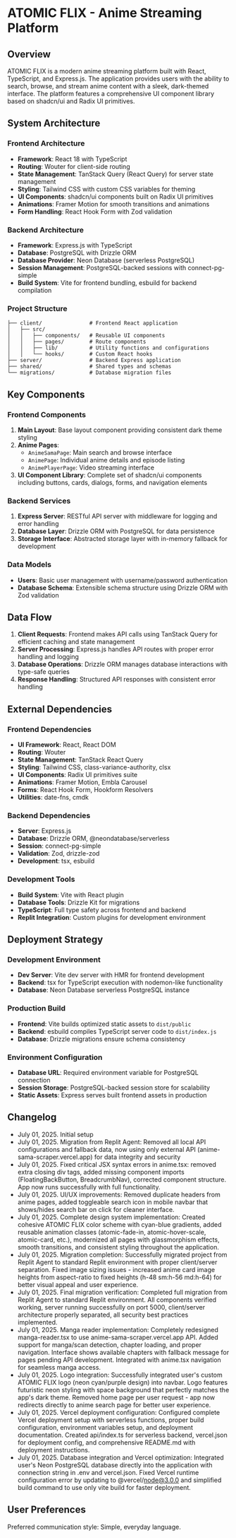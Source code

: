 # ATOMIC FLIX - Anime Streaming Platform

## Overview

ATOMIC FLIX is a modern anime streaming platform built with React, TypeScript, and Express.js. The application provides users with the ability to search, browse, and stream anime content with a sleek, dark-themed interface. The platform features a comprehensive UI component library based on shadcn/ui and Radix UI primitives.

## System Architecture

### Frontend Architecture
- **Framework**: React 18 with TypeScript
- **Routing**: Wouter for client-side routing
- **State Management**: TanStack Query (React Query) for server state management
- **Styling**: Tailwind CSS with custom CSS variables for theming
- **UI Components**: shadcn/ui components built on Radix UI primitives
- **Animations**: Framer Motion for smooth transitions and animations
- **Form Handling**: React Hook Form with Zod validation

### Backend Architecture
- **Framework**: Express.js with TypeScript
- **Database**: PostgreSQL with Drizzle ORM
- **Database Provider**: Neon Database (serverless PostgreSQL)
- **Session Management**: PostgreSQL-backed sessions with connect-pg-simple
- **Build System**: Vite for frontend bundling, esbuild for backend compilation

### Project Structure
```
├── client/               # Frontend React application
│   ├── src/
│   │   ├── components/   # Reusable UI components
│   │   ├── pages/        # Route components
│   │   ├── lib/          # Utility functions and configurations
│   │   └── hooks/        # Custom React hooks
├── server/               # Backend Express application
├── shared/               # Shared types and schemas
└── migrations/           # Database migration files
```

## Key Components

### Frontend Components
1. **Main Layout**: Base layout component providing consistent dark theme styling
2. **Anime Pages**: 
   - `AnimeSamaPage`: Main search and browse interface
   - `AnimePage`: Individual anime details and episode listing
   - `AnimePlayerPage`: Video streaming interface
3. **UI Component Library**: Complete set of shadcn/ui components including buttons, cards, dialogs, forms, and navigation elements

### Backend Services
1. **Express Server**: RESTful API server with middleware for logging and error handling
2. **Database Layer**: Drizzle ORM with PostgreSQL for data persistence
3. **Storage Interface**: Abstracted storage layer with in-memory fallback for development

### Data Models
- **Users**: Basic user management with username/password authentication
- **Database Schema**: Extensible schema structure using Drizzle ORM with Zod validation

## Data Flow

1. **Client Requests**: Frontend makes API calls using TanStack Query for efficient caching and state management
2. **Server Processing**: Express.js handles API routes with proper error handling and logging
3. **Database Operations**: Drizzle ORM manages database interactions with type-safe queries
4. **Response Handling**: Structured API responses with consistent error handling

## External Dependencies

### Frontend Dependencies
- **UI Framework**: React, React DOM
- **Routing**: Wouter
- **State Management**: TanStack React Query
- **Styling**: Tailwind CSS, class-variance-authority, clsx
- **UI Components**: Radix UI primitives suite
- **Animations**: Framer Motion, Embla Carousel
- **Forms**: React Hook Form, Hookform Resolvers
- **Utilities**: date-fns, cmdk

### Backend Dependencies  
- **Server**: Express.js
- **Database**: Drizzle ORM, @neondatabase/serverless
- **Session**: connect-pg-simple
- **Validation**: Zod, drizzle-zod
- **Development**: tsx, esbuild

### Development Tools
- **Build System**: Vite with React plugin
- **Database Tools**: Drizzle Kit for migrations
- **TypeScript**: Full type safety across frontend and backend
- **Replit Integration**: Custom plugins for development environment

## Deployment Strategy

### Development Environment
- **Dev Server**: Vite dev server with HMR for frontend development
- **Backend**: tsx for TypeScript execution with nodemon-like functionality
- **Database**: Neon Database serverless PostgreSQL instance

### Production Build
- **Frontend**: Vite builds optimized static assets to `dist/public`
- **Backend**: esbuild compiles TypeScript server code to `dist/index.js`
- **Database**: Drizzle migrations ensure schema consistency

### Environment Configuration
- **Database URL**: Required environment variable for PostgreSQL connection
- **Session Storage**: PostgreSQL-backed session store for scalability
- **Static Assets**: Express serves built frontend assets in production

## Changelog
- July 01, 2025. Initial setup
- July 01, 2025. Migration from Replit Agent: Removed all local API configurations and fallback data, now using only external API (anime-sama-scraper.vercel.app) for data integrity and security
- July 01, 2025. Fixed critical JSX syntax errors in anime.tsx: removed extra closing div tags, added missing component imports (FloatingBackButton, BreadcrumbNav), corrected component structure. App now runs successfully with full functionality.
- July 01, 2025. UI/UX improvements: Removed duplicate headers from anime pages, added toggleable search icon in mobile navbar that shows/hides search bar on click for cleaner interface.
- July 01, 2025. Complete design system implementation: Created cohesive ATOMIC FLIX color scheme with cyan-blue gradients, added reusable animation classes (atomic-fade-in, atomic-hover-scale, atomic-card, etc.), modernized all pages with glassmorphism effects, smooth transitions, and consistent styling throughout the application.
- July 01, 2025. Migration completion: Successfully migrated project from Replit Agent to standard Replit environment with proper client/server separation. Fixed image sizing issues - increased anime card image heights from aspect-ratio to fixed heights (h-48 sm:h-56 md:h-64) for better visual appeal and user experience.
- July 01, 2025. Final migration verification: Completed full migration from Replit Agent to standard Replit environment. All components verified working, server running successfully on port 5000, client/server architecture properly separated, all security best practices implemented.
- July 01, 2025. Manga reader implementation: Completely redesigned manga-reader.tsx to use anime-sama-scraper.vercel.app API. Added support for manga/scan detection, chapter loading, and proper navigation. Interface shows available chapters with fallback message for pages pending API development. Integrated with anime.tsx navigation for seamless manga access.
- July 01, 2025. Logo integration: Successfully integrated user's custom ATOMIC FLIX logo (neon cyan/purple design) into navbar. Logo features futuristic neon styling with space background that perfectly matches the app's dark theme. Removed home page per user request - app now redirects directly to anime search page for better user experience.
- July 01, 2025. Vercel deployment configuration: Configured complete Vercel deployment setup with serverless functions, proper build configuration, environment variables setup, and deployment documentation. Created api/index.ts for serverless backend, vercel.json for deployment config, and comprehensive README.md with deployment instructions.
- July 01, 2025. Database integration and Vercel optimization: Integrated user's Neon PostgreSQL database directly into the application with connection string in .env and vercel.json. Fixed Vercel runtime configuration error by updating to @vercel/node@3.0.0 and simplified build command to use only vite build for faster deployment.

## User Preferences

Preferred communication style: Simple, everyday language.